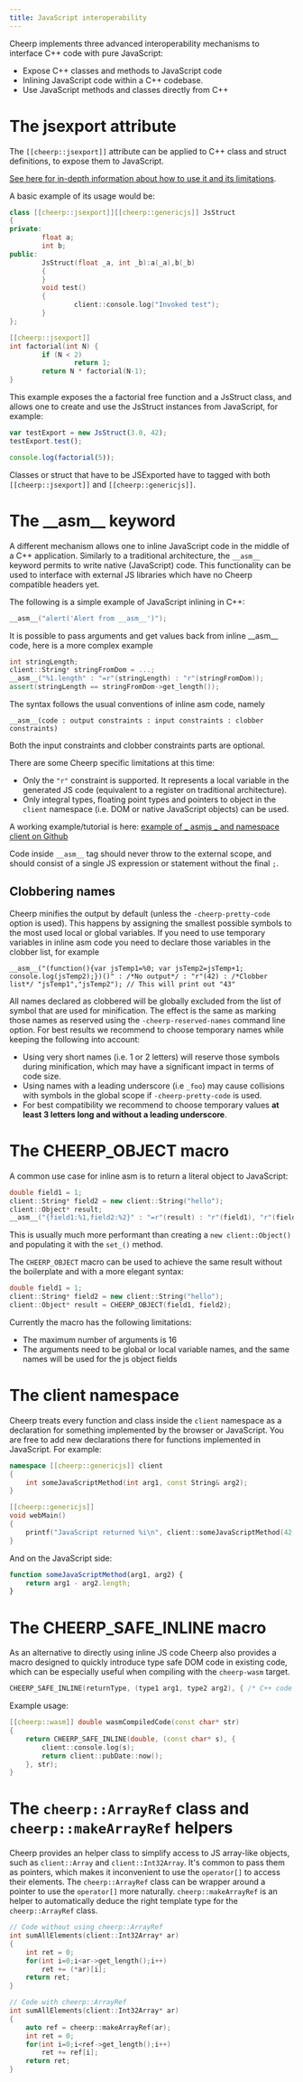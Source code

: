```yaml
---
title: JavaScript interoperability
---
```


Cheerp implements three advanced interoperability mechanisms to interface C++ code with pure JavaScript:

- Expose C++ classes and methods to JavaScript code
- Inlining JavaScript code within a C++ codebase.
- Use JavaScript methods and classes directly from C++

# The jsexport attribute

The `[[cheerp::jsexport]]` attribute can be applied to C++ class and struct definitions, to expose them to JavaScript.

[See here for in-depth information about how to use it and its limitations](/cheerp/reference/javascript-interop/JSExport-attribute).

A basic example of its usage would be:

```cpp
class [[cheerp::jsexport]][[cheerp::genericjs]] JsStruct
{
private:
        float a;
        int b;
public:
        JsStruct(float _a, int _b):a(_a),b(_b)
        {
        }
        void test()
        {
                client::console.log("Invoked test");
        }
};

[[cheerp::jsexport]]
int factorial(int N) {
        if (N < 2)
                return 1;
        return N * factorial(N-1);
}
```

This example exposes the a factorial free function and a JsStruct class, and allows one to create and use the JsStruct instances from JavaScript, for example:

```js
var testExport = new JsStruct(3.0, 42);
testExport.test();

console.log(factorial(5));
```

Classes or struct that have to be JSExported have to tagged with both `[[cheerp::jsexport]]` and `[[cheerp::genericjs]]`.

# The \_\_asm\_\_ keyword

A different mechanism allows one to inline JavaScript code in the middle of a C++ application. Similarly to a traditional architecture, the `__asm__` keyword permits to write native (JavaScript) code. This functionality can be used to interface with external JS libraries which have no Cheerp compatible headers yet.

The following is a simple example of JavaScript inlining in C++:

```cpp
__asm__("alert('Alert from __asm__')");
```

It is possible to pass arguments and get values back from inline \_\_asm\_\_ code, here is a more complex example

```cpp
int stringLength;
client::String* stringFromDom = ...;
__asm__("%1.length" : "=r"(stringLength) : "r"(stringFromDom));
assert(stringLength == stringFromDom->get_length());
```

The syntax follows the usual conventions of inline asm code, namely

```
__asm__(code : output constraints : input constraints : clobber constraints)
```

Both the input constraints and clobber constraints parts are optional.

There are some Cheerp specific limitations at this time:

- Only the `"r"` constraint is supported. It represents a local variable in the generated JS code (equivalent to a register on traditional architecture).
- Only integral types, floating point types and pointers to object in the `client` namespace (i.e. DOM or native JavaScript objects) can be used.

A working example/tutorial is here: [example of _ asmjs _ and namespace client on Github](https://gist.github.com/carlopi/c36e9b8f0eaf72c569491fadac331707)

Code inside `__asm__` tag should never throw to the external scope, and should consist of a single JS expression or statement without the final `;`.

## Clobbering names

Cheerp minifies the output by default (unless the `-cheerp-pretty-code` option is used). This happens by assigning the smallest possible symbols to the most used local or global variables. If you need to use temporary variables in inline asm code you need to declare those variables in the clobber list, for example

```
__asm__("(function(){var jsTemp1=%0; var jsTemp2=jsTemp+1; console.log(jsTemp2);})()" : /*No output*/ : "r"(42) : /*Clobber list*/ "jsTemp1","jsTemp2"); // This will print out "43"
```

All names declared as clobbered will be globally excluded from the list of symbol that are used for minification. The effect is the same as marking those names as reserved using the `-cheerp-reserved-names` command line option. For best results we recommend to choose temporary names while keeping the following into account:

- Using very short names (i.e. 1 or 2 letters) will reserve those symbols during minification, which may have a significant impact in terms of code size.
- Using names with a leading underscore (i.e `_foo`) may cause collisions with symbols in the global scope if `-cheerp-pretty-code` is used.
- For best compatibility we recommend to choose temporary values **at least 3 letters long and without a leading underscore**.

# The CHEERP_OBJECT macro

A common use case for inline asm is to return a literal object to JavaScript:

```cpp
double field1 = 1;
client::String* field2 = new client::String("hello");
client::Object* result;
__asm__("{field1:%1,field2:%2}" : "=r"(result) : "r"(field1), "r"(field2));
```

This is usually much more performant than creating a `new client::Object()` and populating it with the `set_()` method.

The `CHEERP_OBJECT` macro can be used to achieve the same result without the boilerplate and with a more elegant syntax:

```cpp
double field1 = 1;
client::String* field2 = new client::String("hello");
client::Object* result = CHEERP_OBJECT(field1, field2);
```

Currently the macro has the following limitations:

- The maximum number of arguments is 16
- The arguments need to be global or local variable names, and the same names will be used for the js object fields

# The client namespace

Cheerp treats every function and class inside the `client` namespace as a declaration for something implemented by the browser or JavaScript. You are free to add new declarations there for functions implemented in JavaScript. For example:

```cpp
namespace [[cheerp::genericjs]] client
{
	int someJavaScriptMethod(int arg1, const String& arg2);
}

[[cheerp::genericjs]]
void webMain()
{
	printf("JavaScript returned %i\n", client::someJavaScriptMethod(42, "This is converted to a JavaScript String"));
}
```

And on the JavaScript side:

```js
function someJavaScriptMethod(arg1, arg2) {
	return arg1 - arg2.length;
}
```

# The CHEERP_SAFE_INLINE macro

As an alternative to directly using inline JS code Cheerp also provides a macro designed to quickly introduce type safe DOM code in existing code, which can be especially useful when compiling with the `cheerp-wasm` target.

```cpp
CHEERP_SAFE_INLINE(returnType, (type1 arg1, type2 arg2), { /* C++ code that access the DOM */ }, param1, param2);
```

Example usage:

```cpp
[[cheerp::wasm]] double wasmCompiledCode(const char* str)
{
    return CHEERP_SAFE_INLINE(double, (const char* s), {
        client::console.log(s);
        return client::pubDate::now();
    }, str);
}
```

# The `cheerp::ArrayRef` class and `cheerp::makeArrayRef` helpers

Cheerp provides an helper class to simplify access to JS array-like objects, such as `client::Array` and `client::Int32Array`. It's common to pass them as pointers, which makes it inconvenient to use the `operator[]` to access their elements. The `cheerp::ArrayRef` class can be wrapper around a pointer to use the `operator[]` more naturally. `cheerp::makeArrayRef` is an helper to automatically deduce the right template type for the `cheerp::ArrayRef` class.

```cpp
// Code without using cheerp::ArrayRef
int sumAllElements(client::Int32Array* ar)
{
    int ret = 0;
    for(int i=0;i<ar->get_length();i++)
        ret += (*ar)[i];
    return ret;
}

// Code with cheerp::ArrayRef
int sumAllElements(client::Int32Array* ar)
{
    auto ref = cheerp::makeArrayRef(ar);
    int ret = 0;
    for(int i=0;i<ref->get_length();i++)
        ret += ref[i];
    return ret;
}
```
